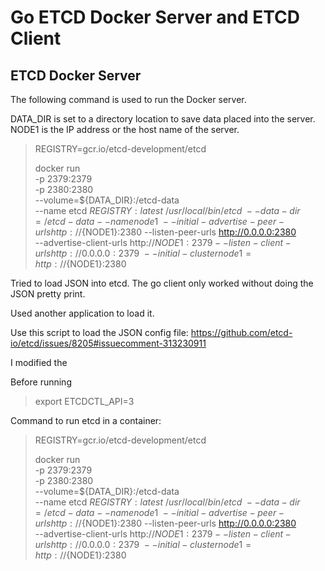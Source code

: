 
# Go ETCD Docker Server and ETCD Client

## ETCD Docker Server

The following command is used to run the Docker server.

DATA_DIR is set to a directory location to save data placed into the server. NODE1 is the IP address or the host name of the server.

> REGISTRY=gcr.io/etcd-development/etcd
>  
> docker run \
>   -p 2379:2379 \
>   -p 2380:2380 \
>   --volume=${DATA_DIR}:/etcd-data \
>   --name etcd ${REGISTRY}:latest \
>   /usr/local/bin/etcd \
>   --data-dir=/etcd-data --name node1 \
>   --initial-advertise-peer-urls http://${NODE1}:2380 --listen-peer-urls http://0.0.0.0:2380 \
>   --advertise-client-urls http://${NODE1}:2379 --listen-client-urls http://0.0.0.0:2379 \
>   --initial-cluster node1=http://${NODE1}:2380
>


Tried to load JSON into etcd. The go client only worked without doing the JSON pretty print.

Used another application to load it.

Use this script to load the JSON config file: https://github.com/etcd-io/etcd/issues/8205#issuecomment-313230911

I modified the 

Before running
> export ETCDCTL_API=3

Command to run etcd in a container:

> REGISTRY=gcr.io/etcd-development/etcd
>  
> docker run \
>   -p 2379:2379 \
>   -p 2380:2380 \
>   --volume=${DATA_DIR}:/etcd-data \
>   --name etcd ${REGISTRY}:latest \
>   /usr/local/bin/etcd \
>   --data-dir=/etcd-data --name node1 \
>   --initial-advertise-peer-urls http://${NODE1}:2380 --listen-peer-urls http://0.0.0.0:2380 \
>   --advertise-client-urls http://${NODE1}:2379 --listen-client-urls http://0.0.0.0:2379 \
>   --initial-cluster node1=http://${NODE1}:2380
>
